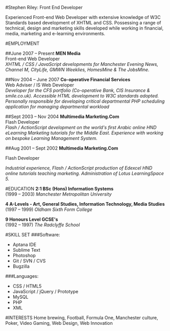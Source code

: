 #Stephen Riley: Front  End Developer

Experienced Front-end Web Developer with extensive knowledge of W3C Standards based development of XHTML and CSS. Possessing a range of technical, design and marketing skills developed while working in financial, media, marketing and e-learning environments.

#EMPLOYMENT

##June 2007 – Present
**MEN Media**  
Front-end Web Developer  
*XHTML / CSS / JavaScript developments for Manchester Evening News, Channel M, CityLife, GMWN Weeklies, HomesMine & The JobsMine.*

##Nov 2004 – June 2007
**Co-operative Financial Services**  
Web Adviser / IS Web Developer  
*Developer for the CFS portfolio (Co-operative Bank, CIS Insurance & smile.co.uk). Accessible HTML development to W3C standards adopted. Personally responsible for developing critical departmental PHP scheduling application for managing departmental workload*

##Sept 2003 – Nov 2004
**Multimedia Marketing.Com**  
Flash Developer  
*Flash / ActionScript development on the world's first Arabic online HND eLearning Marketing tutorials for the Middle East. Experience with working on bespoke Learning Management System.*

##Aug 2001 – Sept 2002
**Multimedia Marketing.Com**

Flash Developer

*Industrial experience, Flash / ActionScript production of Edexcel HND online tutorials teaching marketing. Administration of Lotus LearningSpace 5.*

#EDUCATION
**2:1 BSc (Hons) Information Systems**  
(1999 – 2003) *Manchester Metropolitan University*

**4 A-Levels - Art, General Studies, Information Technology, Media Studies**  
(1997 – 1999) *Oldham Sixth Form College*

**9 Honours Level GCSE's**  
(1992 – 1997) *The Radclyffe School*

#SKILL SET
###Software:
* Aptana IDE
* Sublime Text
* Photoshop
* Git / SVN / CVS
* Bugzilla


###Languages:
* CSS / HTML5
* JavaScript / jQuery / Prototype
* MySQL
* PHP
* XML

#INTERESTS
Home brewing, Football, Formula One, Manchester culture, Poker, Video Gaming, Web Design, Web Innovation